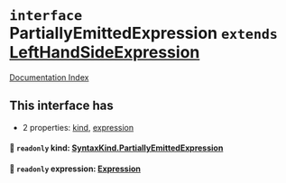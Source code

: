 # `interface` PartiallyEmittedExpression `extends` [LeftHandSideExpression](../interface.LeftHandSideExpression/README.md)

[Documentation Index](../README.md)

## This interface has

- 2 properties:
[kind](#-readonly-kind-syntaxkindpartiallyemittedexpression),
[expression](#-readonly-expression-expression)


#### 📄 `readonly` kind: [SyntaxKind.PartiallyEmittedExpression](../enum.SyntaxKind/README.md#partiallyemittedexpression--354)



#### 📄 `readonly` expression: [Expression](../interface.Expression/README.md)



